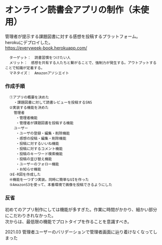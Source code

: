 # オンライン読書会アプリの制作（未使用）  
  管理者が提示する課題図書に対する感想を投稿するプラットフォーム。  
  herokuにデプロイした。  
  https://everyweek-book.herokuapp.com/  

```
  ターゲット：　読書習慣をつけたい人
  メリット：　感想を共有する人たちと繋がることで、強制力が発生する。アウトプットすることで知識が定着する。
  マネタイズ：　Amazonアソシエイト
```
### 作成手順
```
  ①アプリの概要を決めた
    ・課題図書に対して読書レビューを投稿するSNS
  ②実装する機能を決めた
    管理者
     ・管理者機能
     ・管理者が課題図書を投稿する機能
    ユーザー
     ・ユーザの登録・編集・削除機能
     ・感想の投稿・編集・削除機能
     ・投稿に対するいいね機能
     ・投稿に対するコメント機能
     ・投稿のキーワード検索機能
     ・投稿の並び替え機能
     ・ユーザーのフォロー機能
     ・お知らせ機能
  ③E-R図を作成した
  ④機能を一つずつ実装。同時に簡単なUIを作った
  ⑤AmazonS3を使って、本番環境で画像を投稿できるようにした
```
### 反省
  初めてのアプリ制作にしては機能が多すぎた。作業に時間がかかり、細かい部分にこだわりきれなかった。  
  次からは、最低限の機能でプロトタイプを作ることを意識すべき。  
  
  2021.03 管理者ユーザーのバリデーションで管理者画面に辿り着けなくなってしまった
  
